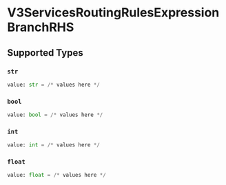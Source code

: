 # V3ServicesRoutingRulesExpressionBranchRHS


## Supported Types

### `str`

```python
value: str = /* values here */
```

### `bool`

```python
value: bool = /* values here */
```

### `int`

```python
value: int = /* values here */
```

### `float`

```python
value: float = /* values here */
```

